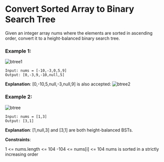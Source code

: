 # Convert Sorted Array to Binary Search Tree

Given an integer array nums where the elements are sorted in ascending order, convert it to a 
height-balanced
 binary search tree.

 

### Example 1:
![btree1](https://github.com/Haswitha-Ko/PAT_coding/assets/119152181/4ebb130d-4e49-44bb-b59e-f676dbb05fbb)

```
Input: nums = [-10,-3,0,5,9]
Output: [0,-3,9,-10,null,5]
```
**Explanation**: [0,-10,5,null,-3,null,9] is also accepted:
![btree2](https://github.com/Haswitha-Ko/PAT_coding/assets/119152181/b2d79339-23c8-4909-9186-bc3f2f0d5d5b)

### Example 2:
![btree](https://github.com/Haswitha-Ko/PAT_coding/assets/119152181/9d2fea7a-ae39-4807-95ea-e7739f06a4db)

```
Input: nums = [1,3]
Output: [3,1]
```
**Explanation**: [1,null,3] and [3,1] are both height-balanced BSTs.
 

**Constraints**:

1 <= nums.length <= 104
-104 <= nums[i] <= 104
nums is sorted in a strictly increasing order
